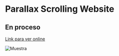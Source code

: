 # Parallax Scrolling Website

## En proceso

[Link para ver online](https://sebagnh.github.io/Website-Parallax-Scrolling-v2/ "Click para ver online")


![Muestra](./img/muestra.gif "Muestra")

<!-- 
Link de la imágen

https://www.freepik.com/free-vector/mountains-cleft-view-from-bottom-night-scenery-landscape-with-high-rocks-full-moon-with-stars-glowing-peaks_13194970.htm#page=1&query=Scene&position=38

 -->